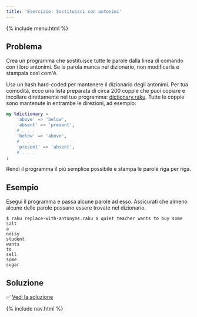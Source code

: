 ```yaml
---
title: 'Esercizio: Sostituisci con antonimi'
---
```


{% include menu.html %}

## Problema

Crea un programma che sostituisce tutte le parole dalla linea di comando con i loro antonimi. Se la parola manca nel dizionario, non modificarla e stampala così com'è.

Usa un hash hard-coded per mantenere il dizionario degli antonimi. Per tua comodità, ecco una lista preparata di circa 200 coppie che puoi copiare e incollare direttamente nel tuo programma: [dictionary.raku](https://github.com/ash/raku-course/blob/master/essentials/associatives/exercises/replace-with-antonyms/dictionary.raku). Tutte le coppie sono mantenute in entrambe le direzioni, ad esempio:

```raku
my %dictionary =
    'above' => 'below',
    'absent' => 'present',
    # . . .
    'below' => 'above',
    # . . .
    'present' => 'absent',
    # . . .
;
```

Rendi il programma il più semplice possibile e stampa le parole riga per riga.

## Esempio

Esegui il programma e passa alcune parole ad esso. Assicurati che almeno alcune delle parole possano essere trovate nel dizionario.

```console
$ raku replace-with-antonyms.raku a quiet teacher wants to buy some salt
a
noisy
student
wants
to
sell
some
sugar
```

## Soluzione

✅ [Vedi la soluzione](solution)

{% include nav.html %}